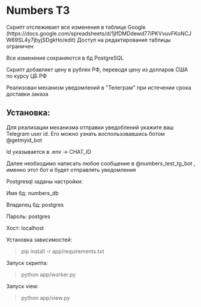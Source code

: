 # Numbers ТЗ
<p>Скрипт отслеживает все изменения в 
таблице Google (https://docs.google.com/spreadsheets/d/1jIfDMDdewd77iPKVvuvFKoNCJW69SL4y7jbyjSDgkHo/edit) 
Доступ на редактирование таблицы ограничен</p>
<p>Все изменения сохраняются в бд PostgreSQL</p>
<p>Скрипт добавляет цену в рублях РФ, переводя цену из долларов США по курсу ЦБ РФ</p>
<p>Реализован механизм уведомлений в "Телеграм" при истечении срока доставки заказа</p>

## Установка:
<p>Для реализации механизма отправки уведоблений укажите ваш Telegram user id. Его можно узнать воспользовавшись ботом @getmyid_bot</p>
<p>Id указывается в .env -> CHAT_ID</p>
<p>Далее необходимо написать любое сообщение в @numbers_test_tg_bot , именно этот бот и будет отправлять уведомления</p>

<p>Postgresql заданы настройки:
  
  Имя бд: numbers_db

  Владелец бд: postgres
  
  Пароль: postgres
  
  Хост: localhost
  
  Установка зависимостей:

> pip install -r app/requirements.txt
  
  Запуск скрипта:

> python app/worker.py
  
  Запуск view:
  
> python app/view.py
